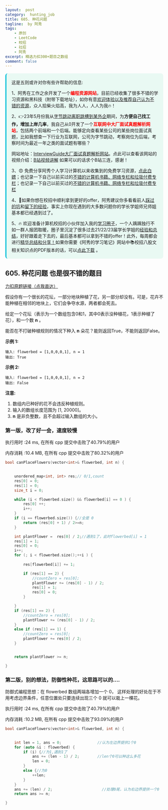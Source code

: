 ```yaml
---
layout:  post
category:  hunting_job
title: 605. 种花问题
tagline:  by 阿秀
tags:
    - 原创
    - LeetCode
    - 校招
    - 社招
    - 阿秀
excerpt: 精选力扣300+题目之数组
comment: false
---
```




<div style="border-color: #24C6DC;
            background-color: #e9f9f3;         
            margin: 1rem 0;
        padding: .25rem 1rem;
        border-left-width: .3rem;
        border-left-style: solid;
        border-radius: .5rem;
        color: inherit;">
  <p>这是五则或许对你有些许帮助的信息:</p>
<p>1、阿秀在工作之余开发了一个<span style="font-weight:bold;color:red">编程资源网站</span>，目前已经收集了很多不错的学习资源和黑科技（附带下载地址），如你有意<a href="https://www.cxypron.com/home" target="_blank">欢迎体验以及推荐自己认为不错的资源</a>，众人拾柴火焰高，我为人人，人人为我🔥！</p>  <p>2、👉23年5月份我从<a style="text-decoration: underline" href="https://mp.weixin.qq.com/s/zKItpGwIkHKK4g2aOlL2rA" target="_blank">字节跳动离职跳槽到某外企</a>期间，为<span style="font-weight:bold">方便自己找工作，增加上岸几率</span>，我自己从0开发了一个<span style="font-weight:bold;color:red">互联网中大厂面试真题解析网站</span>，包括两个前端和一个后端。能够定向查看某些公司的某些岗位面试真题，比如我想查一下行业为互联网，公司为字节跳动，考察岗位为后端，考察时间为最近一年之类的面试题有哪些？
<div align="center">
</div>网站地址：<a style="text-decoration: underline" href="https://top.interviewguide.cn/" target="_blank">InterviewGuide大厂面试真题解析网站</a>。点此可以查看该网站的视频介绍：<a style="text-decoration: underline" href="https://www.bilibili.com/video/BV1f94y1C7BL" target="_blank">B站视频讲解</a>   如果可以的话求个B站三连，感谢！
  </p>
  <p>3、😍
    免费分享阿秀个人学习计算机以来收集到的免费学习资源，<a style="text-decoration: underline" href="/notes/07-resources/01-free/01-introduce.html" target="_blank">点此白嫖</a>；也记录一下自己以前买过的<a style="text-decoration: underline" href="/notes/07-resources/02-precious.html" target="_blank">不错的计算机书籍、网络专栏和垃圾付费专栏</a>；也记录一下自己以前买过的<a style="text-decoration: underline" href="/notes/07-resources/02-precious.html" target="_blank">不错的计算机书籍、网络专栏和垃圾付费专栏</a>
  </p>
  <p>4、🚀如果你想在校招中顺利拿到更好的offer，阿秀建议你多看看前人<a style="text-decoration: underline" href="https://www.yuque.com/tuobaaxiu/httmmc/npg1k81zeq4wfpyz" target="_blank">踩过的坑</a>和<a style="text-decoration: underline"  target="_blank" href="https://www.yuque.com/tuobaaxiu/httmmc/gge9ppd0mbu2d3dp">留下的经验</a>，事实上你现在遇到的大多数问题你的学长学姐师兄师姐基本都已经遇到过了。
  </p>
  <p>5、🔥 欢迎准备计算机校招的小伙伴加入我的<a  style="text-decoration: underline" href="https://www.yuque.com/tuobaaxiu/httmmc/xg0otqvc17wfx4u9" target="_blank">学习圈子</a>，一个人踽踽独行不如一群人报团取暖，圈子里沉淀了很多过去21/22/23届学长学姐的<a  style="text-decoration: underline" href="https://www.yuque.com/tuobaaxiu/httmmc/gge9ppd0mbu2d3dp" target="_blank">经验和总结</a>，好好跟着走下去的，最后基本都可以拿到不错的offer！此外，每周都会进行<a  style="text-decoration: underline" href="https://www.yuque.com/tuobaaxiu/httmmc/npg1k81zeq4wfpyz" target="_blank">精华总结和分享！</a>如果你需要《阿秀的学习笔记》网站中📚︎校招八股文相关知识点的PDF版本的话，可以<a style="text-decoration: underline" href="https://www.yuque.com/tuobaaxiu/httmmc/qs0yn66apvkzw0ps" target="_blank">点此下载</a> 。</p>   </div>


## 605. 种花问题  也是很不错的题目

[力扣原题链接（点我直达）](https://leetcode-cn.com/problems/can-place-flowers/)

假设你有一个很长的花坛，一部分地块种植了花，另一部分却没有。可是，花卉不能种植在相邻的地块上，它们会争夺水源，两者都会死去。

给定一个花坛（表示为一个数组包含0和1，其中0表示没种植花，1表示种植了花），和一个数 **n** 。

能否在不打破种植规则的情况下种入 **n** 朵花？能则返回True，不能则返回False。

**示例 1:**

```
输入: flowerbed = [1,0,0,0,1], n = 1
输出: True
```

**示例 2:**

```
输入: flowerbed = [1,0,0,0,1], n = 2
输出: False
```

**注意:**

1. 数组内已种好的花不会违反种植规则。
2. 输入的数组长度范围为 [1, 20000]。
3. **n** 是非负整数，且不会超过输入数组的大小。





### 第一版，改了好一会，速度较慢

执行用时 :24 ms, 在所有 cpp 提交中击败了40.79%的用户

内存消耗 :10.4 MB, 在所有 cpp 提交中击败了80.32%的用户

```c++
bool canPlaceFlowers(vector<int>& flowerbed, int n) {

	
	unordered_map<int, int> res;// 0/1,count
	res[0] = 0;
	res[1] = 0;
	size_t i = 0;

	while (i < flowerbed.size() && flowerbed[i] == 0 ) {
		res[0] ++;
		i++;
	}
	if (i == flowerbed.size()) {//全是 0
		return (res[0] + 1) / 2>=n;
	} 

	int plantFlower =  res[0] / 2;//遇到1了，此时flowerbed[i] = 1
	res[1] = 1;
	res[0] = 0;
	i++;
	for (; i < flowerbed.size();++i ) {
		
		res[flowerbed[i]] += 1;

		if (res[1] == 2) {
			//countZero = res[0];
			plantFlower += (res[0] - 1) / 2;
			res[1] = 1;
			res[0] = 0;
		}	

	}
	if (res[1] == 2) {
		//countZero = res[0];
		plantFlower += (res[0] - 1) / 2;
	}
	else if (res[1] == 1) {
		//countZero = res[0];
		plantFlower += res[0] / 2;
	}


	return plantFlower >= n;

}
```





### 第二版，别的想法，防御性种花，这思路可以的....

防御式编程思想：在 flowerbed 数组两端各增加一个 0， 这样处理的好处在于不用考虑边界条件，任意位置处只要连续出现三个 0 就可以栽上一棵花。



执行用时 :24 ms, 在所有 cpp 提交中击败了40.79%的用户

内存消耗 :10.2 MB, 在所有 cpp 提交中击败了93.09%的用户



```c++
bool canPlaceFlowers(vector<int>& flowerbed, int n) {

	
	int len = 1, ans = 0;                //认为左边界提供1个0
	for (auto &i : flowerbed) {
		if (i) {//为1,遇到1了
			ans += (len - 1) / 2;        //len个0可以种这么多花
			len = 0;
		}
		else {//为0
			++len;
		}
	}
	ans += (len) / 2;                      //处理0尾，认为右边界提供一个0
	return ans >= n;

}
```



<p id="三个数的最大乘积"></p>


